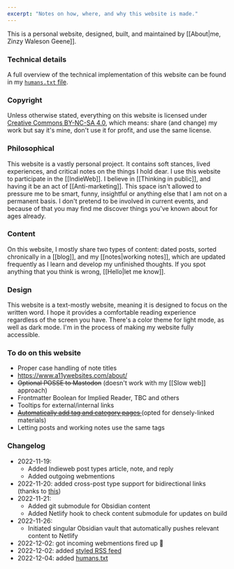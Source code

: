 ```yaml
---
excerpt: "Notes on how, where, and why this website is made."
---
```

This is a personal website, designed, built, and maintained by [[About|me, Zinzy Waleson Geene]].

### Technical details
A full overview of the technical implementation of this website can be found in my [`humans.txt` file](/humans.txt).

### Copyright
Unless otherwise stated, everything on this website is licensed under [Creative Commons BY-NC-SA 4.0](https://creativecommons.org/licenses/by-nc-sa/4.0/legalcode), which means: share (and change) my work but say it's mine, don't use it for profit, and use the same license.

### Philosophical
This website is a vastly personal project. It contains soft stances, lived experiences, and critical notes on the things I hold dear. I use this website to participate in the [[IndieWeb]]. I believe in [[Thinking in public]], and having it be an act of [[Anti-marketing]]. This space isn't allowed to pressure me to be smart, funny, insightful or anything else that I am not on a permanent basis. I don't pretend to be involved in current events, and because of that you may find me discover things you've known about for ages already.

### Content
On this website, I mostly share two types of content: dated posts, sorted chronically in a [[blog]], and my [[notes|working notes]], which are updated frequently as I learn and develop my unfinished thoughts. If you spot anything that you think is wrong, [[Hello|let me know]].

### Design
This website is a text-mostly website, meaning it is designed to focus on the written word. I hope it provides a comfortable reading experience regardless of the screen you have. There's a color theme for light mode, as well as dark mode. I'm in the process of making my website fully accessible.

### To do on this website
- Proper case handling of note titles
- https://www.a11ywebsites.com/about/
- ~~Optional POSSE to Mastodon~~ (doesn't work with my [[Slow web]] approach)
- Frontmatter Boolean for Implied Reader, TBC and others
- Tooltips for external/internal links
- ~~[Automatically add tag and category pages ](https://github.com/sverrirs/jekyll-paginate-v2)~~ (opted for densely-linked materials)
- Letting posts and working notes use the same tags

### Changelog
- 2022-11-19:
	- Added Indieweb post types article, note, and reply
	- Added outgoing webmentions
- 2022-11-20: added cross-post type support for bidirectional links (thanks to [this](https://github.com/florhizome/digital-garden-jekyll-template/commit/5ac71e7dd1d45bead5784936ca854ef62ba50437))
- 2022-11-21:
	- Added git submodule for Obsidian content
	- Added Netlify hook to check content submodule for updates on build
- 2022-11-26:
	- Initiated singular Obsidian vault that automatically pushes relevant content to Netlify
- 2022-12-02: got incoming webmentions fired up 🥳
- 2022-12-02: added [styled RSS feed](https://www.zinzy.website/feed.xml)
- 2022-12-04: added [humans.txt](humans.txt)
